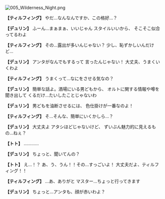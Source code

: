 
![005_Wilderness_Night.png](../images/backgrounds/005_Wilderness_Night.png)

**【ティルフィング】**
やだ…なんなんですか、この格好…？

**【デュリン】**
ふーん…まぁまぁ、いいじゃん
スタイルいいから、
そこそこ似合ってるわよ

**【ティルフィング】**
その…露出が多いんじゃない？
少し、恥ずかしいんだけど…

**【デュリン】**
アンタがなんでもするって
言ったんじゃない！
大丈夫、うまくいくわよ

**【ティルフィング】**
うまくって…なにをさせる気なの？

**【デュリン】**
簡単な話よ。酒場にいる男どもから、
オルトに関する情報や噂を聞き出して
くるだけ…たいしたことじゃないわ

**【デュリン】**
男どもを油断させるには、
色仕掛けが一番なのよ！

**【ティルフィング】**
そ…そんな、簡単にいくかしら…？

**【デュリン】**
大丈夫よ
アタシほどじゃないけど、
ずいぶん魅力的に見えるもの…ねぇ？

**【トト】**
…………

**【デュリン】**
ちょっと、聞いてんの？

**【トト】**
え…！？
あ、う、うん！！その…すっごいよ！
大丈夫だよ、ティルフィング！！

**【ティルフィング】**
…あ、ありがと
マスター…ちょっと行ってきます

**【デュリン】**
ちょっと…アンタも、顔が赤いわよ？